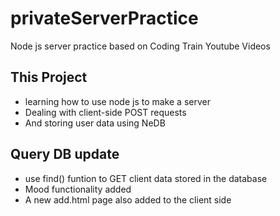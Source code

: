 # privateServerPractice
Node js server practice based on Coding Train Youtube Videos

## This Project
* learning how to use node js to make a server 
* Dealing with client-side POST requests
* And storing user data using NeDB

## Query DB update
* use find() funtion to GET client data stored in the database
* Mood functionality added 
* A new add.html page also added to the client side
